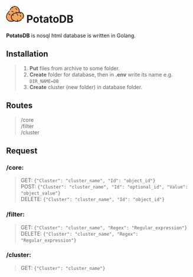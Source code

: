 # [<img src="potato.png" width="48"/>](potato.png) PotatoDB
**PotatoDB** is nosql html database is written in Golang.
## Installation
>1. **Put** files from archive to some folder.
>2. **Create** folder for database, then in **.env** write its name e.g. `DIR_NAME=DB`
>3. **Create** cluster (new folder) in database folder.

## Routes
> /core<br>
> /filter<br>
> /cluster

## Request
### **/core**:
> GET: `{"Cluster": "cluster_name", "Id": "object_id"}`<br>
> POST: `{"Cluster": "cluster_name", "Id": "optional_id", "Value": "object_value"}`<br>
> DELETE: `{"Cluster": "cluster_name", "Id": "object_id"}`
### **/filter**:
> GET: `{"Cluster": "cluster_name", "Regex": "Regular_expression"}`<br>
> DELETE: `{"Cluster": "cluster_name", "Regex": "Regular_expression"}`
### **/cluster**:
> GET: `{"Cluster": "cluster_name"}`

